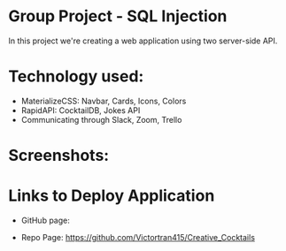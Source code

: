 # Group Project - SQL Injection

In this project we're creating a web application using two server-side API. 




# Technology used:
- MaterializeCSS: Navbar, Cards, Icons, Colors 
- RapidAPI: CocktailDB, Jokes API
- Communicating through Slack, Zoom, Trello

# Screenshots:


# Links to Deploy Application

- GitHub page:

- Repo Page: https://github.com/Victortran415/Creative_Cocktails


